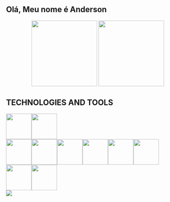 ## Olá, Meu nome é Anderson

<div align="center">
  <img height="180em" src="https://github-readme-stats.vercel.app/api?username=not2nder&theme=github_dark&hide_border=true"/>
  <img height="180em" src="https://github-readme-stats.vercel.app/api/top-langs/?username=not2nder&layout=compact&theme=github_dark&hide_border=true"/>
</div>

## TECHNOLOGIES AND TOOLS
<div display="flex">
  <div>
    <div style="display:flex; flex-direction:row" >
      <img height="70em" src="https://cdn.jsdelivr.net/gh/devicons/devicon/icons/github/github-original.svg" />
      <img height="70em"  src="https://cdn.jsdelivr.net/gh/devicons/devicon/icons/linux/linux-original.svg" />
    </div>
    <div style="display:flex; flex-direction:row" >
      <img height="70em" src="https://cdn.jsdelivr.net/gh/devicons/devicon/icons/python/python-original.svg" />
      <img height="70em"  src="https://cdn.jsdelivr.net/gh/devicons/devicon/icons/cplusplus/cplusplus-original.svg" />
      <img height="70em" src="https://cdn.jsdelivr.net/gh/devicons/devicon/icons/java/java-original.svg" />
      <img height="70em" src="https://cdn.jsdelivr.net/gh/devicons/devicon/icons/html5/html5-original.svg" />
      <img height="70em" src="https://cdn.jsdelivr.net/gh/devicons/devicon/icons/css3/css3-original.svg" />
      <img height="70em" src="https://cdn.jsdelivr.net/gh/devicons/devicon/icons/javascript/javascript-original.svg" />
    </div>
    <div style="display:flex; flex-direction:row" >
      <img height="70em" src="https://cdn.jsdelivr.net/gh/devicons/devicon/icons/sqlite/sqlite-original.svg" />
      <img height="70em" src="https://cdn.jsdelivr.net/gh/devicons/devicon/icons/mysql/mysql-original-wordmark.svg" />
    </div>
  </div>
  <div>
    <img height="auto" src="https://github.com/not2nder/not2nder/assets/130621173/961b1c23-c21d-4aca-81f5-811a42a67f22">
  </div>
</div>

